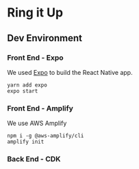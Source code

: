 # Ring it Up

## Dev Environment
### Front End - Expo
We used [Expo](https://expo.io/) to build the React Native app.
```
yarn add expo
expo start
```

### Front End - Amplify
We use AWS Amplify
```
npm i -g @aws-amplify/cli
amplify init
```

### Back End - CDK
